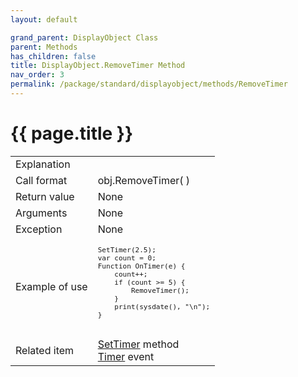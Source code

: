 ```yaml
---
layout: default

grand_parent: DisplayObject Class
parent: Methods
has_children: false
title: DisplayObject.RemoveTimer Method
nav_order: 3
permalink: /package/standard/displayobject/methods/RemoveTimer
---
```

# {{ page.title }}

<table>
  <tr>
    <td>Explanation</td>
    <td colspan="2"></td>
  </tr>
  <tr>
    <td>Call format</td>
    <td colspan="2">obj.RemoveTimer( )</td>
  </tr>
  <tr>
    <td>Return value</td>
    <td colspan="2">None</td>
  </tr>  
  <tr>
    <td>Arguments</td>
    <td colspan="2">None</td>
  </tr>
  <tr>
    <td>Exception</td>
    <td colspan="2">None</td>
  </tr>
  <tr>
    <td>Example of use</td>
    <td colspan="2">
    <code><pre>
SetTimer(2.5);
var count = 0;
Function OnTimer(e) {
    count++;
    if (count >= 5) {
        RemoveTimer();
    }
    print(sysdate(), "\n");
}
    </pre></code></td>
  </tr>
  <tr>
    <td>Related item</td>
    <td colspan="2"><a href="/package/standard/displayobject/methods/SetTimer">SetTimer</a> method<br><a href="/package/standard/displayobject/events/Timer">Timer</a> event</td>
  </tr>
</table>

